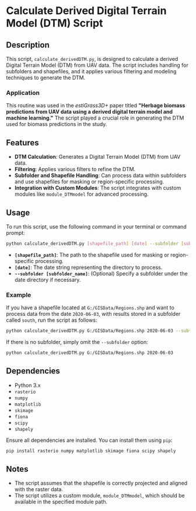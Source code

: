 
# Calculate Derived Digital Terrain Model (DTM) Script

## Description
This script, `calculate_derivedDTM.py`, is designed to calculate a derived Digital Terrain Model (DTM) from UAV data. The script includes handling for subfolders and shapefiles, and it applies various filtering and modeling techniques to generate the DTM.

### Application
This routine was used in the *estiGrass3D+* paper titled **"Herbage biomass predictions from UAV data using a derived digital terrain model and machine learning."** The script played a crucial role in generating the DTM used for biomass predictions in the study.

## Features
- **DTM Calculation**: Generates a Digital Terrain Model (DTM) from UAV data.
- **Filtering**: Applies various filters to refine the DTM.
- **Subfolder and Shapefile Handling**: Can process data within subfolders and use shapefiles for masking or region-specific processing.
- **Integration with Custom Modules**: The script integrates with custom modules like `module_DTMmodel` for advanced processing.

## Usage
To run this script, use the following command in your terminal or command prompt:

```bash
python calculate_derivedDTM.py [shapefile_path] [date] --subfolder [subfolder_name]
```

- **`[shapefile_path]`**: The path to the shapefile used for masking or region-specific processing.
- **`[date]`**: The date string representing the directory to process.
- **`--subfolder [subfolder_name]`**: (Optional) Specify a subfolder under the date directory if necessary.

### Example

If you have a shapefile located at `G:/GISData/Regions.shp` and want to process data from the date `2020-06-03`, with results stored in a subfolder called `south`, run the script as follows:

```bash
python calculate_derivedDTM.py G:/GISData/Regions.shp 2020-06-03 --subfolder south
```

If there is no subfolder, simply omit the `--subfolder` option:

```bash
python calculate_derivedDTM.py G:/GISData/Regions.shp 2020-06-03
```

## Dependencies
- Python 3.x
- `rasterio`
- `numpy`
- `matplotlib`
- `skimage`
- `fiona`
- `scipy`
- `shapely`

Ensure all dependencies are installed. You can install them using `pip`:

```bash
pip install rasterio numpy matplotlib skimage fiona scipy shapely
```

## Notes
- The script assumes that the shapefile is correctly projected and aligned with the raster data.
- The script utilizes a custom module, `module_DTMmodel`, which should be available in the specified module path.
